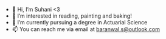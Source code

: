 - 👋 Hi, I’m Suhani <3
- 👀 I’m interested in reading, painting and baking!
- 🌱 I’m currently pursuing a degree in Actuarial Science 
- 📫 You can reach me via email at baranwal.s@outlook.com

<!---
suhani13b/suhani13b is a ✨ special ✨ repository because its `README.md` (this file) appears on your GitHub profile.
You can click the Preview link to take a look at your changes.
--->
